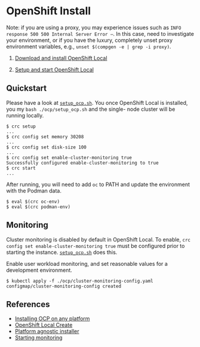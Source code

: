 # OpenShift Install

Note: if you are using a proxy, you may experience issues such as 
`INFO response 500 500 Internal Server Error –`. In this case, need to
investigate your environment, or if you have the luxury, completely unset proxy
environment variables, e.g., `unset $(compgen -e | grep -i proxy)`.

1. [Download and install OpenShift Local](https://console.redhat.com/openshift/create/local)

2. [Setup and start OpenShift Local](https://access.redhat.com/documentation/en-us/red_hat_openshift_local/2.5/html/getting_started_guide/using_gsg)

## Quickstart

Please have a look at [`setup_ocp.sh`](../../ocp/setup_ocp.sh). You once
OpenShift Local is installed, you my `bash ./ocp/setup_ocp.sh` and the single-
node cluster will be running locally.

```
$ crc setup
...
$ crc config set memory 30208
...
$ crc config set disk-size 100
...
$ crc config set enable-cluster-monitoring true
Successfully configured enable-cluster-monitoring to true
$ crc start
...
```

After running, you will need to add `oc` to PATH and update the environment
with the Podman data.

```
$ eval $(crc oc-env)
$ eval $(crc podman-env)
```

## Monitoring

Cluster monitoring is disabled by default in OpenShift Local. To enable, 
`crc config set enable-cluster-monitoring true` must be configured prior to
starting the instance. [`setup_ocp.sh`](../../ocp/setup_ocp.sh) does this.

Enable user workload monitoring, and set reasonable values for a development
environment.

```
$ kubectl apply -f ./ocp/cluster-monitoring-config.yaml 
configmap/cluster-monitoring-config created
```

## References

* [Installing OCP on any platform](https://docs.openshift.com/container-platform/4.10/installing/installing_platform_agnostic/installing-platform-agnostic.html)
* [OpenShift Local Create](https://console.redhat.com/openshift/create/local)
* [Platform agnostic installer](https://console.redhat.com/openshift/install/platform-agnostic)
* [Starting monitoring](https://crc.dev/crc/#starting-monitoring_gsg)